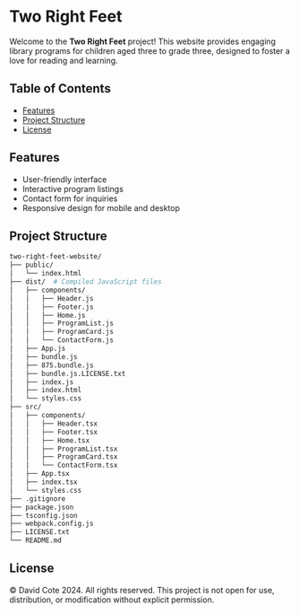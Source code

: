 # Two Right Feet

Welcome to the **Two Right Feet** project! This website provides engaging library programs for children aged three to grade three, designed to foster a love for reading and learning.

## Table of Contents

- [Features](#features)
- [Project Structure](#project-structure)
- [License](#license)

## Features

- User-friendly interface
- Interactive program listings
- Contact form for inquiries
- Responsive design for mobile and desktop

## Project Structure

```bash
two-right-feet-website/
├── public/
│   └── index.html
├── dist/  # Compiled JavaScript files
│   ├── components/
│   │   ├── Header.js
│   │   ├── Footer.js
│   │   ├── Home.js
│   │   ├── ProgramList.js
│   │   ├── ProgramCard.js
│   │   └── ContactForm.js
│   ├── App.js
│   ├── bundle.js
│   ├── 875.bundle.js
│   ├── bundle.js.LICENSE.txt
│   ├── index.js
│   ├── index.html
│   └── styles.css
├── src/
│   ├── components/
│   │   ├── Header.tsx
│   │   ├── Footer.tsx
│   │   ├── Home.tsx
│   │   ├── ProgramList.tsx
│   │   ├── ProgramCard.tsx
│   │   └── ContactForm.tsx
│   ├── App.tsx
│   ├── index.tsx
│   └── styles.css
├── .gitignore
├── package.json
├── tsconfig.json
├── webpack.config.js
├── LICENSE.txt
└── README.md
```

## License

© David Cote 2024. All rights reserved.
This project is not open for use, distribution, or modification without explicit permission.
